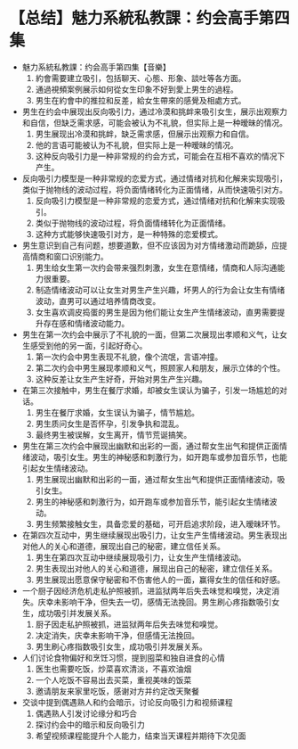 # 【总结】魅力系統私教課：约会高手第四集

-   魅力系統私教課：约会高手第四集【音樂】
    1.  約會需要建立吸引，包括聊天、心態、形象、談吐等各方面。
    2.  通過視頻案例展示如何從女生印象不好到愛上男生的過程。
    3.  男生在約會中的推拉和反差，給女生帶來的感覺及相處方式。
-   男生在约会中展现出反向吸引力，通过冷漠和挑衅来吸引女生，展示出观察力和自信，但缺乏需求感，可能会被认为不礼貌，但实际上是一种暧昧的情况。
    1.  男生展现出冷漠和挑衅，缺乏需求感，但展示出观察力和自信。
    2.  他的言语可能被认为不礼貌，但实际上是一种暧昧的情况。
    3.  这种反向吸引力是一种非常规的约会方式，可能会在互相不喜欢的情况下产生。
-   反向吸引力模型是一种非常规的恋爱方式，通过情绪对抗和化解来实现吸引，类似于抛物线的波动过程，将负面情绪转化为正面情绪，从而快速吸引对方。
    1.  反向吸引力模型是一种非常规的恋爱方式，通过情绪对抗和化解来实现吸引。
    2.  类似于抛物线的波动过程，将负面情绪转化为正面情绪。
    3.  这种方式能够快速吸引对方，是一种特殊的恋爱模式。
-   男生意识到自己有问题，想要道歉，但不应该因为对方情绪激动而跪舔，应提高情商和窗口识别能力。
    1.  男生给女生第一次约会带来强烈刺激，女生在意情绪，情商和人际沟通能力很重要。
    2.  制造情绪波动可以让女生对男生产生兴趣，坏男人的行为会让女生有情绪波动，直男可以通过培养情商改变。
    3.  女生喜欢调皮捣蛋的男生是因为他们能让女生产生情绪波动，直男需要提升存在感和情绪波动能力。
-   男生在第一次约会中展示了不礼貌的一面，但第二次展现出孝顺和义气，让女生感受到他的另一面，引起好奇心。
    1.  第一次约会中男生表现不礼貌，像个流氓，言语冲撞。
    2.  第二次约会中男生展现孝顺和义气，照顾家人和朋友，展示立体的个性。
    3.  这种反差让女生产生好奇，开始对男生产生兴趣。
-   在第三次接触中，男生在餐厅求婚，却被女生误认为骗子，引发一场尴尬的对话。
    1.  男生在餐厅求婚，女生误认为骗子，情节尴尬。
    2.  男生质问女生是否怀孕，引发争执和混乱。
    3.  最终男生被误解，女生离开，情节荒诞搞笑。
-   男生在第三次约会中展现出幽默和出彩的一面，通过帮女生出气和提供正面情绪波动，吸引女生。男生的神秘感和刺激行为，如开跑车或参加音乐节，也能引起女生情绪波动。
    1.  男生展现出幽默和出彩的一面，通过帮女生出气和提供正面情绪波动，吸引女生。
    2.  男生的神秘感和刺激行为，如开跑车或参加音乐节，能引起女生情绪波动。
    3.  男生频繁接触女生，具备恋爱的基础，可开启追求阶段，进入暧昧环节。
-   在第四次互动中，男生继续展现出吸引力，让女生产生情绪波动。男生表现出对他人的关心和道德，展现出自己的秘密，建立信任关系。
    1.  男生在第四次互动中继续展现吸引力，让女生产生情绪波动。
    2.  男生表现出对他人的关心和道德，展现出自己的秘密，建立信任关系。
    3.  男生展现出愿意保守秘密和不伤害他人的一面，赢得女生的信任和好感。
-   一个厨子因经济危机走私护照被抓，进监狱两年后失去味觉和嗅觉，决定消失。庆幸未影响干净，但失去一切，感情无法挽回。男生刷心疼指数吸引女生，成功吸引并发展关系。
    1.  厨子因走私护照被抓，进监狱两年后失去味觉和嗅觉。
    2.  决定消失，庆幸未影响干净，但感情无法挽回。
    3.  男生刷心疼指数吸引女生，成功吸引并发展关系。
-   人们讨论食物偏好和烹饪习惯，提到囤菜和独自进食的心情
    1.  医生也需要吃饭，炒菜喜欢清淡，不喜欢油烟
    2.  一个人吃饭不容易出去买菜，重视美味的饭菜
    3.  邀请朋友来家里吃饭，感谢对方并约定改天聚餐
-   交谈中提到偶遇熟人和约会暗示，讨论反向吸引力和视频课程
    1.  偶遇熟人引发讨论缘分和巧合
    2.  探讨约会中的暗示和反向吸引力
    3.  希望视频课程能提升个人能力，结束当天课程并期待下次见面